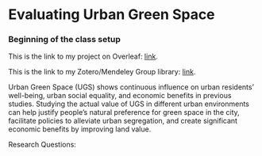 # Evaluating Urban Green Space

### Beginning of the class setup

This is the link to my project on Overleaf: [link](https://www.overleaf.com/project/65fc625332d8ba303e6609f2). 

This is the link to my Zotero/Mendeley Group library: [link](https://www.zotero.org/groups/5458579/macs30200/library).

Urban Green Space (UGS) shows continuous influence on urban residents’ well-being, urban social equality, and economic benefits in previous studies. Studying the actual value of UGS in different urban environments can help justify people’s natural preference for green space in the city, facilitate policies to alleviate urban segregation, and create significant economic benefits by improving land value.

Research Questions: 

